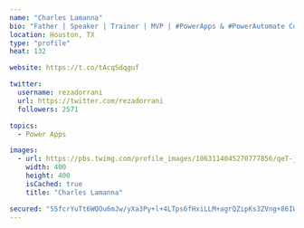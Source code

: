 ```yaml
---
name: "Charles Lamanna"
bio: "Father | Speaker | Trainer | MVP | #PowerApps & #PowerAutomate Community Super User | YouTuber Right-pointing triangle http://youtube.com/c/rezadorrani | Learn - Share - Clockwise rightwards and leftwards open circle arrows"
location: Houston, TX
type: "profile"
heat: 132

website: https://t.co/tAcqSdqguf

twitter:
  username: rezadorrani
  url: https://twitter.com/rezadorrani
  followers: 2571

topics:
  - Power Apps

images:
  - url: https://pbs.twimg.com/profile_images/1063114045270777856/qeT-jpWr_400x400.jpg
    width: 400
    height: 400
    isCached: true
    title: "Charles Lamanna"

secured: "55fcrYuTt6WQOu6mJw/yXa3Py+l+4LTps6fHxiLLM+agrQZipKs3ZVng+86IWDv0HZCBsjKSsqf48fI+nLA3HUlxkJwowWF6nN4B64bwxqtp1dySov0oBR6yDy52IXK6qD++rmQesD+9uZAdp+mSF1NENDnuR/d2UMzXoxrZ1vyAUPQrywMWp7o2nLz1ewSRDL4F0CoF40BJhibmKxRChbr8Hl1WnV2scdUHnepZ9oggfKuzpLHY35RGXyQgpkwrMjNqeLC2euT2yUiGg3VBjXOUPNVkt0mKl32/5JD+VAoP3z1rNQzo0IxM/KVHvBYmI1cVSrdZYMXxyixxyCZIDvIwtcpUOdku9u9o7X78I9YzLG0wztJ9m76/npEVWq7AjHK6phYMDYG15dI/8u4oG/bfuTqBGn8vI5yfyuvMXJc=;WTXj6vrhh2edQRVRWh1sZA=="
---
```


